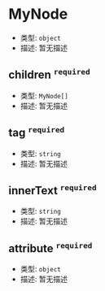 # MyNode

*   类型: `object`
*   描述: 暂无描述

## children <sup>`required`</sup>

*   类型: `MyNode[]`
*   描述: 暂无描述

## tag <sup>`required`</sup>

*   类型: `string`
*   描述: 暂无描述

## innerText <sup>`required`</sup>

*   类型: `string`
*   描述: 暂无描述

## attribute <sup>`required`</sup>

*   类型: `object`
*   描述: 暂无描述

